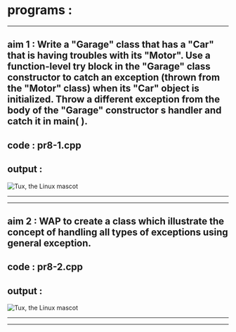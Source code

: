 # programs :
---
## aim 1 : Write a "Garage" class that has a "Car" that is having troubles with its "Motor". Use a function-level try block in the "Garage" class constructor to catch an exception (thrown from the "Motor" class) when its "Car" object is initialized. Throw a different exception from the body of the "Garage" constructor s handler and catch it in main( ).

## code : pr8-1.cpp

## output : 
 ![Tux, the Linux mascot]()

---
___

## aim 2 : WAP to create a class which illustrate the concept of handling all types of exceptions using general exception.

## code : pr8-2.cpp

## output : 
 ![Tux, the Linux mascot]()

---
___
